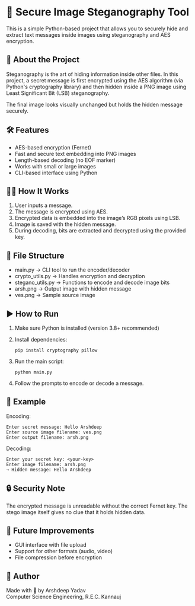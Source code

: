 # 🔐 Secure Image Steganography Tool

This is a simple Python-based project that allows you to securely hide and extract text messages inside images using steganography and AES encryption.

## 📌 About the Project

Steganography is the art of hiding information inside other files. In this project, a secret message is first encrypted using the AES algorithm (via Python's cryptography library) and then hidden inside a PNG image using Least Significant Bit (LSB) steganography.

The final image looks visually unchanged but holds the hidden message securely.

## 🛠 Features

- AES-based encryption (Fernet)
- Fast and secure text embedding into PNG images
- Length-based decoding (no EOF marker)
- Works with small or large images
- CLI-based interface using Python

## 🧑‍💻 How It Works

1. User inputs a message.
2. The message is encrypted using AES.
3. Encrypted data is embedded into the image’s RGB pixels using LSB.
4. Image is saved with the hidden message.
5. During decoding, bits are extracted and decrypted using the provided key.

## 📁 File Structure

- main.py → CLI tool to run the encoder/decoder
- crypto_utils.py → Handles encryption and decryption
- stegano_utils.py → Functions to encode and decode image bits
- arsh.png → Output image with hidden message
- ves.png → Sample source image

## ▶️ How to Run

1. Make sure Python is installed (version 3.8+ recommended)
2. Install dependencies:

   ```
   pip install cryptography pillow
   ```

3. Run the main script:

   ```
   python main.py
   ```

4. Follow the prompts to encode or decode a message.

## 💬 Example

Encoding:

```
Enter secret message: Hello Arshdeep
Enter source image filename: ves.png
Enter output filename: arsh.png
```

Decoding:

```
Enter your secret key: <your-key>
Enter image filename: arsh.png
→ Hidden message: Hello Arshdeep
```

## 🔒 Security Note

The encrypted message is unreadable without the correct Fernet key. The stego image itself gives no clue that it holds hidden data.

## 🏁 Future Improvements

- GUI interface with file upload
- Support for other formats (audio, video)
- File compression before encryption

## 👤 Author

Made with 🖤 by Arshdeep Yadav  
Computer Science Engineering,
R.E.C. Kannauj
